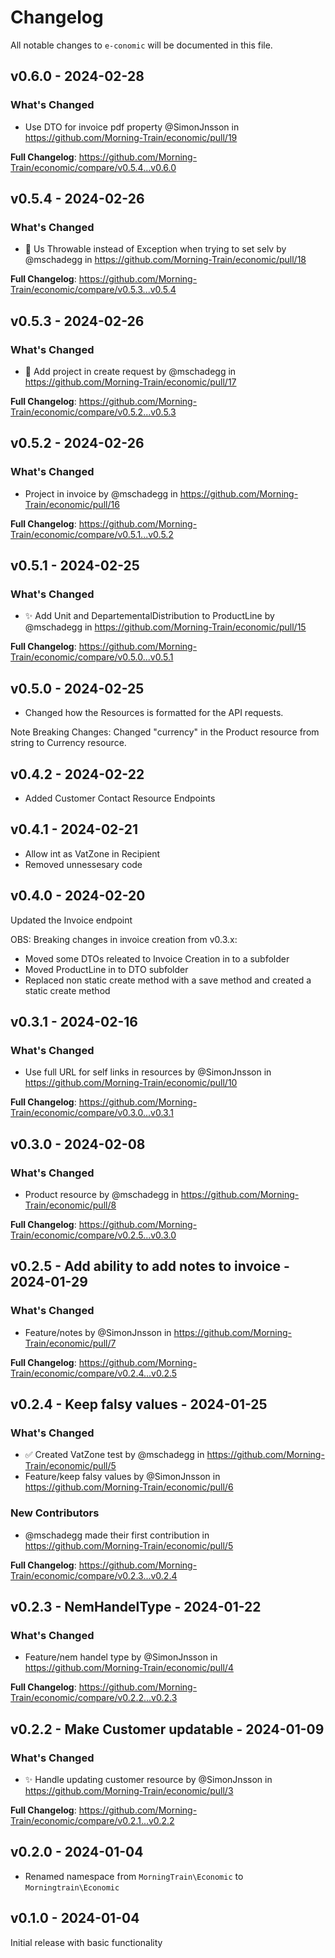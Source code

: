 # Changelog

All notable changes to `e-conomic` will be documented in this file.

## v0.6.0 - 2024-02-28

### What's Changed

* Use DTO for invoice pdf property @SimonJnsson in https://github.com/Morning-Train/economic/pull/19

**Full Changelog**: https://github.com/Morning-Train/economic/compare/v0.5.4...v0.6.0

## v0.5.4 - 2024-02-26

### What's Changed

* 🐛 Us Throwable instead of Exception when trying to set selv by @mschadegg in https://github.com/Morning-Train/economic/pull/18

**Full Changelog**: https://github.com/Morning-Train/economic/compare/v0.5.3...v0.5.4

## v0.5.3 - 2024-02-26

### What's Changed

* 🐛 Add project in create request by @mschadegg in https://github.com/Morning-Train/economic/pull/17

**Full Changelog**: https://github.com/Morning-Train/economic/compare/v0.5.2...v0.5.3

## v0.5.2 - 2024-02-26

### What's Changed

* Project in invoice by @mschadegg in https://github.com/Morning-Train/economic/pull/16

**Full Changelog**: https://github.com/Morning-Train/economic/compare/v0.5.1...v0.5.2

## v0.5.1 - 2024-02-25

### What's Changed

* ✨ Add Unit and DepartementalDistribution to ProductLine by @mschadegg in https://github.com/Morning-Train/economic/pull/15

**Full Changelog**: https://github.com/Morning-Train/economic/compare/v0.5.0...v0.5.1

## v0.5.0 - 2024-02-25

* Changed how the Resources is formatted for the API requests.

Note Breaking Changes: Changed "currency" in the Product resource from string to Currency resource.

## v0.4.2 - 2024-02-22

* Added Customer Contact Resource Endpoints

## v0.4.1 - 2024-02-21

* Allow int as VatZone in Recipient
* Removed unnessesary code

## v0.4.0 - 2024-02-20

Updated the Invoice endpoint

OBS: Breaking changes in invoice creation from v0.3.x:

- Moved some DTOs releated to Invoice Creation in to a subfolder
- Moved ProductLine in to DTO subfolder
- Replaced non static create method with a save method and created a static create method

## v0.3.1 - 2024-02-16

### What's Changed

* Use full URL for self links in resources by @SimonJnsson in https://github.com/Morning-Train/economic/pull/10

**Full Changelog**: https://github.com/Morning-Train/economic/compare/v0.3.0...v0.3.1

## v0.3.0 - 2024-02-08

### What's Changed

* Product resource by @mschadegg in https://github.com/Morning-Train/economic/pull/8

**Full Changelog**: https://github.com/Morning-Train/economic/compare/v0.2.5...v0.3.0

## v0.2.5 - Add ability to add notes to invoice - 2024-01-29

### What's Changed

* Feature/notes by @SimonJnsson in https://github.com/Morning-Train/economic/pull/7

**Full Changelog**: https://github.com/Morning-Train/economic/compare/v0.2.4...v0.2.5

## v0.2.4 - Keep falsy values - 2024-01-25

### What's Changed

* ✅ Created VatZone test by @mschadegg in https://github.com/Morning-Train/economic/pull/5
* Feature/keep falsy values by @SimonJnsson in https://github.com/Morning-Train/economic/pull/6

### New Contributors

* @mschadegg made their first contribution in https://github.com/Morning-Train/economic/pull/5

**Full Changelog**: https://github.com/Morning-Train/economic/compare/v0.2.3...v0.2.4

## v0.2.3 - NemHandelType - 2024-01-22

### What's Changed

* Feature/nem handel type by @SimonJnsson in https://github.com/Morning-Train/economic/pull/4

**Full Changelog**: https://github.com/Morning-Train/economic/compare/v0.2.2...v0.2.3

## v0.2.2 - Make Customer updatable - 2024-01-09

### What's Changed

* ✨ Handle updating customer resource by @SimonJnsson in https://github.com/Morning-Train/economic/pull/3

**Full Changelog**: https://github.com/Morning-Train/economic/compare/v0.2.1...v0.2.2

## v0.2.0 - 2024-01-04

* Renamed namespace from `MorningTrain\Economic` to `Morningtrain\Economic`

## v0.1.0 - 2024-01-04

Initial release with basic functionality
